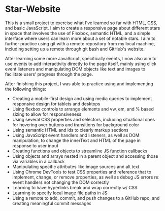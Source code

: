 # Star-Website

This is a small project to exercise what I've learned so far
with HTML, CSS, and basic JavaScript. I aim to create a responsive
page about different stars in space that involves the use of
Flexbox, semantic HTML, and a simple interface where users can learn
more about a set of notable stars. I aim to further
practice using git with a remote repository from my local machine,
including setting up a remote through git bash and GitHub's website.

After learning some more JavaScript, specifically events, I now also
aim to use events to add interactivity directly to the page itself,
mainly using click event listeners and manipulating DOM objects like
text and images to facilitate users' progress through the page.

After finishing this project, I was able to practice using and
implementing the following things:

- Creating a mobile-first design and using media queries to
  implement responsive design for tablets and desktops
- Using flexbox controls to arrange elements and vw, em, and %
  based sizing to allow for responsiveness
- Using several CSS properties and selectors, including
  situational ones for hovering over buttons and transitions
  for background color
- Using semantic HTML and ids to clearly markup sections
- Using JavaScript event handlers and listeners, as well
  as DOM manipulation, to change the innerText and HTML of
  the page in response to user input
- Creating functions and objects to streamline JS function
  callbacks
- Using objects and arrays nested in a parent object and
  accessing those via variables in a callback
- Manipulating specific attributes like image sources and alt
  text
- Using Chrome DevTools to test CSS properties and reference
  that to implement, change, or remove properties, as well as
  debug JS errors re: event handlers not changing the DOM
  correctly
- Learning to have hyperlinks break and wrap correctly w/ CSS
- Learning to specify local image file paths in JS
- Using a remote to add, commit, and push changes to a GitHub repo,
  and creating meaningful commit messages
